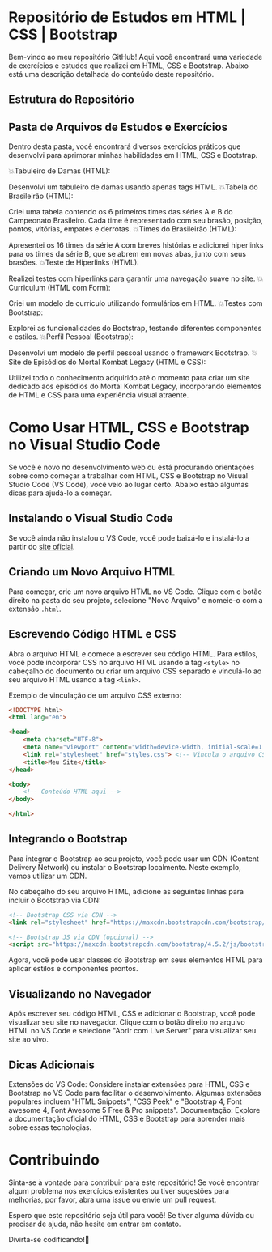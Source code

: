 
# Repositório de Estudos em HTML | CSS | Bootstrap

Bem-vindo ao meu repositório GitHub! Aqui você encontrará uma variedade de exercícios e estudos que realizei em HTML, CSS e Bootstrap. Abaixo está uma descrição detalhada do conteúdo deste repositório.



## Estrutura do Repositório


## Pasta de Arquivos de Estudos e Exercícios

Dentro desta pasta, você encontrará diversos exercícios práticos que desenvolvi para aprimorar minhas habilidades em HTML, CSS e Bootstrap.

:collision:Tabuleiro de Damas (HTML):

Desenvolvi um tabuleiro de damas usando apenas tags HTML.
:collision:Tabela do Brasileirão (HTML):

Criei uma tabela contendo os 6 primeiros times das séries A e B do Campeonato Brasileiro. Cada time é representado com seu brasão, posição, pontos, vitórias, empates e derrotas.
:collision:Times do Brasileirão (HTML):

Apresentei os 16 times da série A com breves histórias e adicionei hiperlinks para os times da série B, que se abrem em novas abas, junto com seus brasões.
:collision:Teste de Hiperlinks (HTML):

Realizei testes com hiperlinks para garantir uma navegação suave no site.
:collision:Curriculum (HTML com Form):

Criei um modelo de currículo utilizando formulários em HTML.
:collision:Testes com Bootstrap:

Explorei as funcionalidades do Bootstrap, testando diferentes componentes e estilos.
:collision:Perfil Pessoal (Bootstrap):

Desenvolvi um modelo de perfil pessoal usando o framework Bootstrap.
:collision:Site de Episódios do Mortal Kombat Legacy (HTML e CSS):

Utilizei todo o conhecimento adquirido até o momento para criar um site dedicado aos episódios do Mortal Kombat Legacy, incorporando elementos de HTML e CSS para uma experiência visual atraente.

# Como Usar HTML, CSS e Bootstrap no Visual Studio Code

Se você é novo no desenvolvimento web ou está procurando orientações sobre como começar a trabalhar com HTML, CSS e Bootstrap no Visual Studio Code (VS Code), você veio ao lugar certo. Abaixo estão algumas dicas para ajudá-lo a começar.

## Instalando o Visual Studio Code

Se você ainda não instalou o VS Code, você pode baixá-lo e instalá-lo a partir do [site oficial](https://code.visualstudio.com/).

## Criando um Novo Arquivo HTML

Para começar, crie um novo arquivo HTML no VS Code. Clique com o botão direito na pasta do seu projeto, selecione "Novo Arquivo" e nomeie-o com a extensão `.html`.

## Escrevendo Código HTML e CSS

Abra o arquivo HTML e comece a escrever seu código HTML. Para estilos, você pode incorporar CSS no arquivo HTML usando a tag `<style>` no cabeçalho do documento ou criar um arquivo CSS separado e vinculá-lo ao seu arquivo HTML usando a tag `<link>`.

Exemplo de vinculação de um arquivo CSS externo:

```html
<!DOCTYPE html>
<html lang="en">

<head>
    <meta charset="UTF-8">
    <meta name="viewport" content="width=device-width, initial-scale=1.0">
    <link rel="stylesheet" href="styles.css"> <!-- Vincula o arquivo CSS externo -->
    <title>Meu Site</title>
</head>

<body>
    <!-- Conteúdo HTML aqui -->
</body>

</html>

```

## Integrando o Bootstrap
Para integrar o Bootstrap ao seu projeto, você pode usar um CDN (Content Delivery Network) ou instalar o Bootstrap localmente. Neste exemplo, vamos utilizar um CDN.

No cabeçalho do seu arquivo HTML, adicione as seguintes linhas para incluir o Bootstrap via CDN:
```html
<!-- Bootstrap CSS via CDN -->
<link rel="stylesheet" href="https://maxcdn.bootstrapcdn.com/bootstrap/4.5.2/css/bootstrap.min.css">

<!-- Bootstrap JS via CDN (opcional) -->
<script src="https://maxcdn.bootstrapcdn.com/bootstrap/4.5.2/js/bootstrap.min.js"></script>
```

Agora, você pode usar classes do Bootstrap em seus elementos HTML para aplicar estilos e componentes prontos.

## Visualizando no Navegador
Após escrever seu código HTML, CSS e adicionar o Bootstrap, você pode visualizar seu site no navegador. Clique com o botão direito no arquivo HTML no VS Code e selecione "Abrir com Live Server" para visualizar seu site ao vivo.

## Dicas Adicionais
Extensões do VS Code: Considere instalar extensões para HTML, CSS e Bootstrap no VS Code para facilitar o desenvolvimento. Algumas extensões populares incluem "HTML Snippets", "CSS Peek" e "Bootstrap 4, Font awesome 4, Font Awesome 5 Free & Pro snippets".
Documentação: Explore a documentação oficial do HTML, CSS e Bootstrap para aprender mais sobre essas tecnologias.
# Contribuindo

Sinta-se à vontade para contribuir para este repositório! Se você encontrar algum problema nos exercícios existentes ou tiver sugestões para melhorias, por favor, abra uma issue ou envie um pull request.

Espero que este repositório seja útil para você! Se tiver alguma dúvida ou precisar de ajuda, não hesite em entrar em contato.

Divirta-se codificando!🚀


